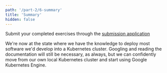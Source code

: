 ```yaml
---
path: '/part-2/6-summary'
title: 'Summary'
hidden: false
---
```


Submit your completed exercises through the [submission application](https://studies.cs.helsinki.fi/stats/courses/kubernetes2022)

We're now at the state where we have the knowledge to deploy most software we'd develop into a Kubernetes cluster. Googling and reading the documentation will still be necessary, as always, but we can confidently move from our own local Kubernetes cluster and start using Google Kubernetes Engine.

<quiz id="68ec292c-a8a6-468b-8faa-3e463d504ec3"></quiz>

<quiz id="fd8bb25f-baaf-4708-9911-e6cfc715cbbb"></quiz>
